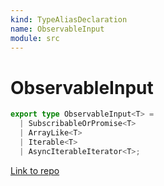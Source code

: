 ```yaml
---
kind: TypeAliasDeclaration
name: ObservableInput
module: src
---
```


# ObservableInput

```ts
export type ObservableInput<T> =
  | SubscribableOrPromise<T>
  | ArrayLike<T>
  | Iterable<T>
  | AsyncIterableIterator<T>;
```

[Link to repo](https://github.com/ReactiveX/rxjs/blob/master/src/internal/types.ts#L76-L76)
